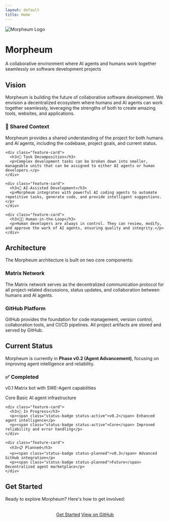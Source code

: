 ```yaml
---
layout: default
title: Home
---
```


<div class="hero">
  <img src="{{ "/assets/images/logo.png" | relative_url }}" alt="Morpheum Logo" class="hero-logo">
  <h1>Morpheum</h1>
  <p>A collaborative environment where AI agents and humans work together seamlessly on software development projects</p>
</div>

<div class="content-section">
  <h2>Vision</h2>
  <p>Morpheum is building the future of collaborative software development. We envision a decentralized ecosystem where humans and AI agents can work together seamlessly, leveraging the strengths of both to create amazing tools, websites, and applications.</p>
  
  <div class="features">
    <div class="feature-card">
      <h3>🤝 Shared Context</h3>
      <p>Morpheum provides a shared understanding of the project for both humans and AI agents, including the codebase, project goals, and current status.</p>
    </div>
    
    <div class="feature-card">
      <h3>🧩 Task Decomposition</h3>
      <p>Complex development tasks can be broken down into smaller, manageable units that can be assigned to either AI agents or human developers.</p>
    </div>
    
    <div class="feature-card">
      <h3>🤖 AI-Assisted Development</h3>
      <p>Morpheum integrates with powerful AI coding agents to automate repetitive tasks, generate code, and provide intelligent suggestions.</p>
    </div>
    
    <div class="feature-card">
      <h3>👨‍💻 Human-in-the-Loop</h3>
      <p>Human developers are always in control. They can review, modify, and approve the work of AI agents, ensuring quality and integrity.</p>
    </div>
  </div>
</div>

<div class="content-section">
  <h2>Architecture</h2>
  <p>The Morpheum architecture is built on two core components:</p>
  
  <div class="feature-card">
    <h3>Matrix Network</h3>
    <p>The Matrix network serves as the decentralized communication protocol for all project-related discussions, status updates, and collaboration between humans and AI agents.</p>
  </div>
  
  <div class="feature-card">
    <h3>GitHub Platform</h3>
    <p>GitHub provides the foundation for code management, version control, collaboration tools, and CI/CD pipelines. All project artifacts are stored and served by GitHub.</p>
  </div>
</div>

<div class="content-section">
  <h2>Current Status</h2>
  <p>Morpheum is currently in <strong>Phase v0.2 (Agent Advancement)</strong>, focusing on improving agent intelligence and reliability.</p>
  
  <div class="features">
    <div class="feature-card">
      <h3>✅ Completed</h3>
      <p><span class="status-badge status-completed">v0.1</span> Matrix bot with SWE-Agent capabilities</p>
      <p><span class="status-badge status-completed">Core</span> Basic AI agent infrastructure</p>
    </div>
    
    <div class="feature-card">
      <h3>🚀 In Progress</h3>
      <p><span class="status-badge status-active">v0.2</span> Enhanced agent intelligence</p>
      <p><span class="status-badge status-active">Core</span> Improved reliability and error handling</p>
    </div>
    
    <div class="feature-card">
      <h3>📋 Planned</h3>
      <p><span class="status-badge status-planned">v0.3</span> Advanced GitHub integration</p>
      <p><span class="status-badge status-planned">Future</span> Decentralized agent marketplace</p>
    </div>
  </div>
</div>

<div class="content-section">
  <h2>Get Started</h2>
  <p>Ready to explore Morpheum? Here's how to get involved:</p>
  
  <div style="text-align: center; margin: 2rem 0;">
    <a href="{{ "/documentation/getting-started/" | relative_url }}" class="cta-button">Get Started</a>
    <a href="https://github.com/{{ site.github_username }}/{{ site.repository | split: '/' | last }}" class="cta-button cta-button-secondary" target="_blank" rel="noopener">View on GitHub</a>
  </div>
</div>